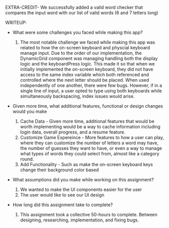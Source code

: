 
EXTRA-CREDIT- 
    We successfully added a valid word checker that compares the input word with our list of valid words (6 and 7 letters long)


WRITEUP:
- What were some challenges you faced while making this app?
    1. The most notable challenge we faced while making this app was related to how the on-screen keyboard and physcial keyboard manage input. Due to the order of our implementation, the DynamicGrid component was managing handling both the display logic and the keyboardPress logic. This made it so that when we initially implemented the on-screen keyboard, they did not have access to the same index variable which both referenced and controlled where the next letter should be placed. When used independently of one another, there were few bugs. However, if in a single line of input, a user opted to type using both keyboards while simultaneously backspacing, index issues would arise. 

- Given more time, what additional features, functional or design changes would you make
    1. Cache Data - Given more time, additional features that would be worth implementing would be a way to cache information including login data,  overall progress, and a resume feature.
    2. Customize Game Expereince - More features to how a user can play, where they can customize the number of letters a word may have, the number of guesses they want to have, or even a way to manage what types of words they could select from, almost like a category round.
    3. Add Functionality - Such as make the on-screen keyboard keys change their background color based 

- What assumptions did you make while working on this assignment?
    1. We wanted to make the UI components easier for the user
    2. The user would like to see our UI design

- How long did this assignment take to complete?
    1. This assignment took a collective 50-hours to complete. Between designing, researching, implementation, and fixing bugs.

